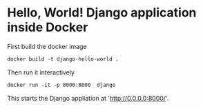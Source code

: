# Hello, World! Django application inside Docker

First build the docker image

```Dockerfile
docker build -t django-hello-world .
```

Then run it interactively
```Dockerfile
docker run -it -p 8000:8000  django
```

This starts the Django appliation at 'http://0.0.0.0:8000/'.
